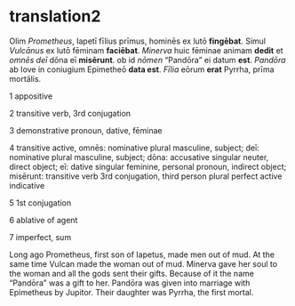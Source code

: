 # translation2

Olim *Prometheus*, Iapetī fīlius prīmus, hominēs ex lutō **fingēbat**. Simul *Vulcānus* ex lutō fēminam **faciēbat**. *Minerva* huic fēminae animam **dedit** et *omnēs deī* dōna eī **misērunt**. ob id *nōmen* “Pandōra” ei datum **est**. *Pandōra* ab Iove in coniugium Epimetheō **data est**. *Fīlia* eōrum **erat** Pyrrha, prīma mortālis.

1 appositive

2 transitive verb, 3rd conjugation

3 demonstrative pronoun, dative, fēminae

4 transitive active, omnēs: nominative plural masculine, subject; deī: nominative plural masculine, subject; dōna: accusative singular neuter, direct object; eī: dative singular feminine, personal pronoun, indirect object; misērunt: transitive verb 3rd conjugation, third person plural perfect active indicative

5 1st conjugation

6 ablative of agent

7 imperfect, sum


Long ago Prometheus, first son of Iapetus, made men out of mud. At the same time Vulcan made the woman out of mud. Minerva gave her soul to the woman and all the gods sent their gifts. Because of it the name “Pandōra” was a gift to her. Pandōra was given into marriage with Epimetheus by Jupitor. Their daughter was Pyrrha, the first mortal.
